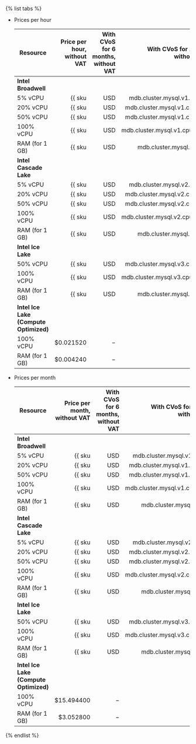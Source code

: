 {% list tabs %}

- Prices per hour

   | Resource | Price per hour,<br>without VAT | With CVoS for 6 months,<br>without VAT | With CVoS for 1 year,<br>without VAT |
   |----------------|---------------------------------------------------:|--------------------------------------------------------------------------------:|--------------------------------------------------------------------------------:|
   | **Intel Broadwell** |
   | 5% vCPU | {{ sku|USD|mdb.cluster.mysql.v1.cpu.c5|string }} | − | − |
   | 20% vCPU | {{ sku|USD|mdb.cluster.mysql.v1.cpu.c20|string }} | − | − |
   | 50% vCPU | {{ sku|USD|mdb.cluster.mysql.v1.cpu.c50|string }} | − | − |
   | 100% vCPU | {{ sku|USD|mdb.cluster.mysql.v1.cpu.c100|string }} | − | − |
   | RAM (for 1 GB) | {{ sku|USD|mdb.cluster.mysql.v1.ram|string }} | − | − |
   | **Intel Cascade Lake** |
   | 5% vCPU | {{ sku|USD|mdb.cluster.mysql.v2.cpu.c5|string }} | − | − |
   | 20% vCPU | {{ sku|USD|mdb.cluster.mysql.v2.cpu.c20|string }} | − | − |
   | 50% vCPU | {{ sku|USD|mdb.cluster.mysql.v2.cpu.c50|string }} | − | − |
   | 100% vCPU | {{ sku|USD|mdb.cluster.mysql.v2.cpu.c100|string }} | {{ sku|USD|v1.commitment.selfcheckout.m6.mdb.mysql.cpu.c100.v2|string }} (-15%) | {{ sku|USD|v1.commitment.selfcheckout.y1.mdb.mysql.cpu.c100.v2|string }} (-22%) |
   | RAM (for 1 GB) | {{ sku|USD|mdb.cluster.mysql.v2.ram|string }} | {{ sku|USD|v1.commitment.selfcheckout.m6.mdb.mysql.ram.v2|string }} (-15%) | {{ sku|USD|v1.commitment.selfcheckout.y1.mdb.mysql.ram.v2|string }} (-22%) |
   | **Intel Ice Lake** |
   | 50% vCPU | {{ sku|USD|mdb.cluster.mysql.v3.cpu.c50|string }} | − | − |
   | 100% vCPU | {{ sku|USD|mdb.cluster.mysql.v3.cpu.c100|string }} | {{ sku|USD|v1.commitment.selfcheckout.m6.mdb.mysql.cpu.c100.v3|string }} (-15%) | {{ sku|USD|v1.commitment.selfcheckout.y1.mdb.mysql.cpu.c100.v3|string }} (-22%) |
   | RAM (for 1 GB) | {{ sku|USD|mdb.cluster.mysql.v3.ram|string }} | {{ sku|USD|v1.commitment.selfcheckout.m6.mdb.mysql.ram.v3|string }} (-15%) | {{ sku|USD|v1.commitment.selfcheckout.y1.mdb.mysql.ram.v3|string }} (-22%) |
   | **Intel Ice Lake (Compute Optimized)** |
   | 100% vCPU | $0.021520 | − | − |
   | RAM (for 1 GB) | $0.004240 | − | − |

- Prices per month

   | Resource | Price per month,<br>without VAT | With CVoS for 6 months,<br>without VAT | With CVoS for 1 year,<br>without VAT |
   |----------------|---------------------------------------------------------:|--------------------------------------------------------------------------------:|--------------------------------------------------------------------------------------------:|
   | **Intel Broadwell** |
   | 5% vCPU | {{ sku|USD|mdb.cluster.mysql.v1.cpu.c5|month|string }} | − | − |
   | 20% vCPU | {{ sku|USD|mdb.cluster.mysql.v1.cpu.c20|month|string }} | − | − |
   | 50% vCPU | {{ sku|USD|mdb.cluster.mysql.v1.cpu.c50|month|string }} | − | − |
   | 100% vCPU | {{ sku|USD|mdb.cluster.mysql.v1.cpu.c100|month|string }} | − | − |
   | RAM (for 1 GB) | {{ sku|USD|mdb.cluster.mysql.v1.ram|month|string }} | − | − |
   | **Intel Cascade Lake** |
   | 5% vCPU | {{ sku|USD|mdb.cluster.mysql.v2.cpu.c5|month|string }} | − | − |
   | 20% vCPU | {{ sku|USD|mdb.cluster.mysql.v2.cpu.c20|month|string }} | − | − |
   | 50% vCPU | {{ sku|USD|mdb.cluster.mysql.v2.cpu.c50|month|string }} | − | − |
   | 100% vCPU | {{ sku|USD|mdb.cluster.mysql.v2.cpu.c100|month|string }} | {{ sku|USD|v1.commitment.selfcheckout.m6.mdb.mysql.cpu.c100.v2|month|string }} (-15%) | {{ sku|USD|v1.commitment.selfcheckout.y1.mdb.mysql.cpu.c100.v2|month|string }} (-22%) |
   | RAM (for 1 GB) | {{ sku|USD|mdb.cluster.mysql.v2.ram|month|string }} | {{ sku|USD|v1.commitment.selfcheckout.m6.mdb.mysql.ram.v2|month|string }} (-15%) | {{ sku|USD|v1.commitment.selfcheckout.y1.mdb.mysql.ram.v2|month|string }} (-22%) |
   | **Intel Ice Lake** |
   | 50% vCPU | {{ sku|USD|mdb.cluster.mysql.v3.cpu.c50|month|string }} | − | − |
   | 100% vCPU | {{ sku|USD|mdb.cluster.mysql.v3.cpu.c100|month|string }} | {{ sku|USD|v1.commitment.selfcheckout.m6.mdb.mysql.cpu.c100.v3|month|string }} (-15%) | {{ sku|USD|v1.commitment.selfcheckout.y1.mdb.mysql.cpu.c100.v3|month|string }} (-22%) |
   | RAM (for 1 GB) | {{ sku|USD|mdb.cluster.mysql.v3.ram|month|string }} | {{ sku|USD|v1.commitment.selfcheckout.m6.mdb.mysql.ram.v3|month|string }} (-15%) | {{ sku|USD|v1.commitment.selfcheckout.y1.mdb.mysql.ram.v3|month|string }} (-22%) |
   | **Intel Ice Lake (Compute Optimized)** |
   | 100% vCPU | $15.494400 | − | − |
   | RAM (for 1 GB) | $3.052800 | − | − |

{% endlist %}
